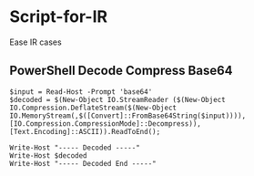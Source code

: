# Script-for-IR
Ease IR cases

## PowerShell Decode Compress Base64
```
$input = Read-Host -Prompt 'base64'
$decoded = $(New-Object IO.StreamReader ($(New-Object IO.Compression.DeflateStream($(New-Object IO.MemoryStream(,$([Convert]::FromBase64String($input)))), [IO.Compression.CompressionMode]::Decompress)), [Text.Encoding]::ASCII)).ReadToEnd();

Write-Host "----- Decoded -----"
Write-Host $decoded
Write-Host "----- Decoded End -----"
```
